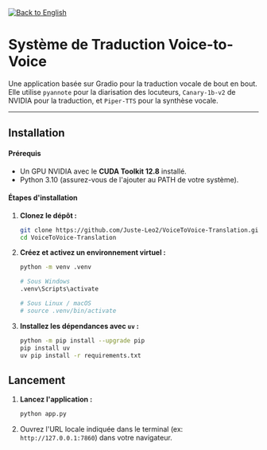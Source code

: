 <div align="left">
  <a href="../README.md" target="_blank"><img src="https://img.shields.io/badge/🇬🇧-Back%20to%20English-555555?style=flat&labelColor=333" alt="Back to English" /></a>
</div>

# Système de Traduction Voice-to-Voice

Une application basée sur Gradio pour la traduction vocale de bout en bout. Elle utilise `pyannote` pour la diarisation des locuteurs, `Canary-1b-v2` de NVIDIA pour la traduction, et `Piper-TTS` pour la synthèse vocale.

---

## Installation

#### Prérequis
-   Un GPU NVIDIA avec le **CUDA Toolkit 12.8** installé.
-   Python 3.10 (assurez-vous de l'ajouter au PATH de votre système).

#### Étapes d'installation

1.  **Clonez le dépôt :**
    ```sh
    git clone https://github.com/Juste-Leo2/VoiceToVoice-Translation.git
    cd VoiceToVoice-Translation
    ```

2.  **Créez et activez un environnement virtuel :**
    ```sh
    python -m venv .venv
    
    # Sous Windows
    .venv\Scripts\activate
    
    # Sous Linux / macOS
    # source .venv/bin/activate
    ```

3.  **Installez les dépendances avec `uv` :**
    ```sh
    python -m pip install --upgrade pip
    pip install uv
    uv pip install -r requirements.txt
    ```

## Lancement

1.  **Lancez l'application :**
    ```sh
    python app.py
    ```
2.  Ouvrez l'URL locale indiquée dans le terminal (ex: `http://127.0.0.1:7860`) dans votre navigateur.